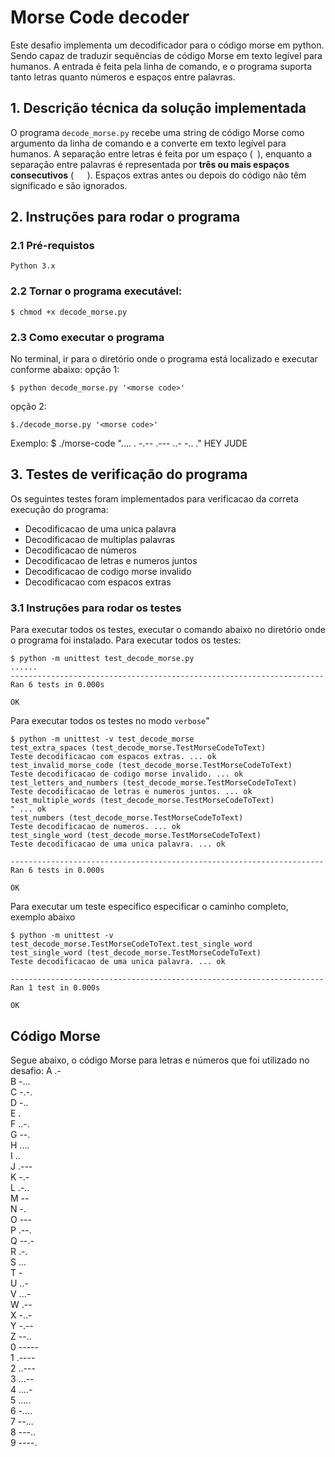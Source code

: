 # Morse Code decoder

Este desafio implementa um decodificador para o código morse em python.
Sendo capaz de traduzir sequências de código Morse em texto legível para humanos. 
A entrada é feita pela linha de comando, e o programa suporta tanto letras quanto números e espaços entre palavras.

## 1. Descrição técnica da solução implementada

O programa `decode_morse.py` recebe uma string de código Morse como argumento da linha de comando e a converte em texto legível para humanos. A separação entre letras é feita por um espaço (` `), enquanto a separação entre palavras é representada por **três ou mais espaços consecutivos** (`   `). Espaços extras antes ou depois do código não têm significado e são ignorados.

## 2. Instruções para rodar o programa
### 2.1 Pré-requistos
    Python 3.x

### 2.2 Tornar o programa executável:
```
$ chmod +x decode_morse.py
```

### 2.3 Como executar o programa

No terminal, ir para o diretório onde o programa está localizado 
e executar conforme abaixo:
opção 1:
```
$ python decode_morse.py '<morse code>'
````
opção 2:
```
$./decode_morse.py '<morse code>'
````
Exemplo:
$ ./morse-code ".... . -.-- .--- ..- -.. ."
HEY JUDE

## 3. Testes de verificação do programa

Os seguintes testes foram implementados para verificacao da
correta execução do programa:

* Decodificacao de uma unica palavra
* Decodificacao de multiplas palavras
* Decodificacao de números
* Decodificacao de letras e numeros juntos
* Decodificacao de codigo morse invalido
* Decodificacao com espacos extras

### 3.1 Instruções para rodar os testes

Para executar todos os testes,  executar o comando abaixo no diretório onde o programa foi instalado.
Para executar todos os testes:
```
$ python -m unittest test_decode_morse.py 
......
----------------------------------------------------------------------
Ran 6 tests in 0.000s

OK
```

Para executar todos os testes no modo `verbose`"
```
$ python -m unittest -v test_decode_morse
test_extra_spaces (test_decode_morse.TestMorseCodeToText)
Teste decodificacao com espacos extras. ... ok
test_invalid_morse_code (test_decode_morse.TestMorseCodeToText)
Teste decodificacao de codigo morse invalido. ... ok
test_letters_and_numbers (test_decode_morse.TestMorseCodeToText)
Teste decodificacao de letras e numeros juntos. ... ok
test_multiple_words (test_decode_morse.TestMorseCodeToText)
" ... ok
test_numbers (test_decode_morse.TestMorseCodeToText)
Teste decodificacao de numeros. ... ok
test_single_word (test_decode_morse.TestMorseCodeToText)
Teste decodificacao de uma unica palavra. ... ok

----------------------------------------------------------------------
Ran 6 tests in 0.000s

OK
```
Para executar um teste especifico especificar o caminho completo, exemplo abaixo
```
$ python -m unittest -v test_decode_morse.TestMorseCodeToText.test_single_word
test_single_word (test_decode_morse.TestMorseCodeToText)
Teste decodificacao de uma unica palavra. ... ok

----------------------------------------------------------------------
Ran 1 test in 0.000s

OK
```

## Código Morse

Segue abaixo, o código Morse para letras e números que
foi utilizado no desafio:
A .-   
B -...   
C -.-.   
D -..   
E .   
F ..-.   
G --.   
H ....   
I ..   
J .---   
K -.-   
L .-..   
M --   
N -.   
O ---  
P .--.   
Q --.-   
R .-.  
S ...  
T -  
U ..-   
V ...-   
W .--   
X -..-  
Y -.--  
Z --..  
0 -----  
1 .----  
2 ..---  
3 ...--  
4 ....-  
5 .....  
6 -....  
7 --...  
8 ---..  
9 ----.  